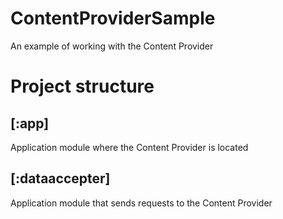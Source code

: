 # ContentProviderSample
An example of working with the Content Provider

# Project structure
## [:app]
Application module where the Content Provider is located

## [:dataaccepter]
Application module that sends requests to the Content Provider
